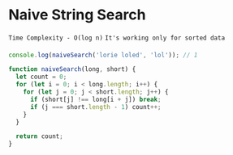 # Naive String Search

`Time Complexity - O(log n)`
`It's working only for sorted data`

####

```javascript
console.log(naiveSearch('lorie loled', 'lol')); // 1
```

```javascript
function naiveSearch(long, short) {
  let count = 0;
  for (let i = 0; i < long.length; i++) {
    for (let j = 0; j < short.length; j++) {
      if (short[j] !== long[i + j]) break;
      if (j === short.length - 1) count++;
    }
  }

  return count;
}
```
